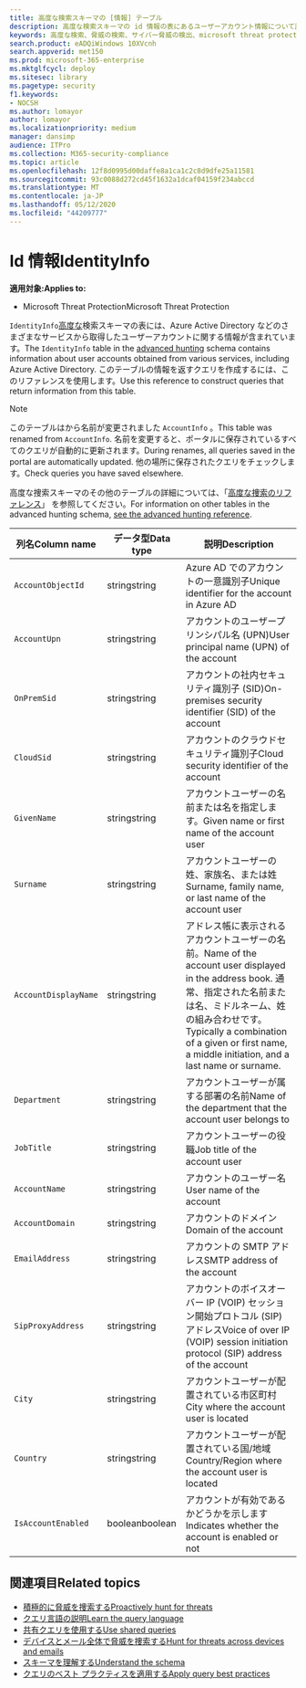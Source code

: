 ```yaml
---
title: 高度な検索スキーマの [情報] テーブル
description: 高度な検索スキーマの id 情報の表にあるユーザーアカウント情報について説明します。
keywords: 高度な検索、脅威の検索、サイバー脅威の検出、microsoft threat protection、microsoft 365、mtp、m365、search、query、テレメトリ、スキーマ参照、kusto、table、column、data type、description、AccountInfo、identity Info、account
search.product: eADQiWindows 10XVcnh
search.appverid: met150
ms.prod: microsoft-365-enterprise
ms.mktglfcycl: deploy
ms.sitesec: library
ms.pagetype: security
f1.keywords:
- NOCSH
ms.author: lomayor
author: lomayor
ms.localizationpriority: medium
manager: dansimp
audience: ITPro
ms.collection: M365-security-compliance
ms.topic: article
ms.openlocfilehash: 12f8d0995d00daffe8a1ca1c2c8d9dfe25a11581
ms.sourcegitcommit: 93c0088d272cd45f1632a1dcaf04159f234abccd
ms.translationtype: MT
ms.contentlocale: ja-JP
ms.lasthandoff: 05/12/2020
ms.locfileid: "44209777"
---
```

# <a name="identityinfo"></a><span data-ttu-id="14e14-104">Id 情報</span><span class="sxs-lookup"><span data-stu-id="14e14-104">IdentityInfo</span></span>

<span data-ttu-id="14e14-105">**適用対象:**</span><span class="sxs-lookup"><span data-stu-id="14e14-105">**Applies to:**</span></span>
- <span data-ttu-id="14e14-106">Microsoft Threat Protection</span><span class="sxs-lookup"><span data-stu-id="14e14-106">Microsoft Threat Protection</span></span>

<span data-ttu-id="14e14-107">`IdentityInfo`[高度な](advanced-hunting-overview.md)検索スキーマの表には、Azure Active Directory などのさまざまなサービスから取得したユーザーアカウントに関する情報が含まれています。</span><span class="sxs-lookup"><span data-stu-id="14e14-107">The `IdentityInfo` table in the [advanced hunting](advanced-hunting-overview.md) schema contains information about user accounts obtained from various services, including Azure Active Directory.</span></span> <span data-ttu-id="14e14-108">このテーブルの情報を返すクエリを作成するには、このリファレンスを使用します。</span><span class="sxs-lookup"><span data-stu-id="14e14-108">Use this reference to construct queries that return information from this table.</span></span>

>[!NOTE]
><span data-ttu-id="14e14-109">このテーブルはから名前が変更されました `AccountInfo` 。</span><span class="sxs-lookup"><span data-stu-id="14e14-109">This table was renamed from `AccountInfo`.</span></span> <span data-ttu-id="14e14-110">名前を変更すると、ポータルに保存されているすべてのクエリが自動的に更新されます。</span><span class="sxs-lookup"><span data-stu-id="14e14-110">During renames, all queries saved in the portal are automatically updated.</span></span> <span data-ttu-id="14e14-111">他の場所に保存されたクエリをチェックします。</span><span class="sxs-lookup"><span data-stu-id="14e14-111">Check queries you have saved elsewhere.</span></span>

<span data-ttu-id="14e14-112">高度な捜索スキーマのその他のテーブルの詳細については、「[高度な捜索のリファレンス](advanced-hunting-schema-tables.md)」 を参照してください。</span><span class="sxs-lookup"><span data-stu-id="14e14-112">For information on other tables in the advanced hunting schema, [see the advanced hunting reference](advanced-hunting-schema-tables.md).</span></span>

| <span data-ttu-id="14e14-113">列名</span><span class="sxs-lookup"><span data-stu-id="14e14-113">Column name</span></span> | <span data-ttu-id="14e14-114">データ型</span><span class="sxs-lookup"><span data-stu-id="14e14-114">Data type</span></span> | <span data-ttu-id="14e14-115">説明</span><span class="sxs-lookup"><span data-stu-id="14e14-115">Description</span></span> |
|-------------|-----------|-------------|
| `AccountObjectId` | <span data-ttu-id="14e14-116">string</span><span class="sxs-lookup"><span data-stu-id="14e14-116">string</span></span> | <span data-ttu-id="14e14-117">Azure AD でのアカウントの一意識別子</span><span class="sxs-lookup"><span data-stu-id="14e14-117">Unique identifier for the account in Azure AD</span></span> |
| `AccountUpn` | <span data-ttu-id="14e14-118">string</span><span class="sxs-lookup"><span data-stu-id="14e14-118">string</span></span> | <span data-ttu-id="14e14-119">アカウントのユーザープリンシパル名 (UPN)</span><span class="sxs-lookup"><span data-stu-id="14e14-119">User principal name (UPN) of the account</span></span> |
| `OnPremSid` | <span data-ttu-id="14e14-120">string</span><span class="sxs-lookup"><span data-stu-id="14e14-120">string</span></span> | <span data-ttu-id="14e14-121">アカウントの社内セキュリティ識別子 (SID)</span><span class="sxs-lookup"><span data-stu-id="14e14-121">On-premises security identifier (SID) of the account</span></span> |
| `CloudSid` | <span data-ttu-id="14e14-122">string</span><span class="sxs-lookup"><span data-stu-id="14e14-122">string</span></span> | <span data-ttu-id="14e14-123">アカウントのクラウドセキュリティ識別子</span><span class="sxs-lookup"><span data-stu-id="14e14-123">Cloud security identifier of the account</span></span> |
| `GivenName` | <span data-ttu-id="14e14-124">string</span><span class="sxs-lookup"><span data-stu-id="14e14-124">string</span></span> | <span data-ttu-id="14e14-125">アカウントユーザーの名前または名を指定します。</span><span class="sxs-lookup"><span data-stu-id="14e14-125">Given name or first name of the account user</span></span> |
| `Surname` | <span data-ttu-id="14e14-126">string</span><span class="sxs-lookup"><span data-stu-id="14e14-126">string</span></span> | <span data-ttu-id="14e14-127">アカウントユーザーの姓、家族名、または姓</span><span class="sxs-lookup"><span data-stu-id="14e14-127">Surname, family name, or last name of the account user</span></span> |
| `AccountDisplayName` | <span data-ttu-id="14e14-128">string</span><span class="sxs-lookup"><span data-stu-id="14e14-128">string</span></span> | <span data-ttu-id="14e14-129">アドレス帳に表示されるアカウントユーザーの名前。</span><span class="sxs-lookup"><span data-stu-id="14e14-129">Name of the account user displayed in the address book.</span></span> <span data-ttu-id="14e14-130">通常、指定された名前または名、ミドルネーム、姓の組み合わせです。</span><span class="sxs-lookup"><span data-stu-id="14e14-130">Typically a combination of a given or first name, a middle initiation, and a last name or surname.</span></span> |
| `Department` | <span data-ttu-id="14e14-131">string</span><span class="sxs-lookup"><span data-stu-id="14e14-131">string</span></span> | <span data-ttu-id="14e14-132">アカウントユーザーが属する部署の名前</span><span class="sxs-lookup"><span data-stu-id="14e14-132">Name of the department that the account user belongs to</span></span> |
| `JobTitle` | <span data-ttu-id="14e14-133">string</span><span class="sxs-lookup"><span data-stu-id="14e14-133">string</span></span> | <span data-ttu-id="14e14-134">アカウントユーザーの役職</span><span class="sxs-lookup"><span data-stu-id="14e14-134">Job title of the account user</span></span> |
| `AccountName` | <span data-ttu-id="14e14-135">string</span><span class="sxs-lookup"><span data-stu-id="14e14-135">string</span></span> | <span data-ttu-id="14e14-136">アカウントのユーザー名</span><span class="sxs-lookup"><span data-stu-id="14e14-136">User name of the account</span></span> |
| `AccountDomain` | <span data-ttu-id="14e14-137">string</span><span class="sxs-lookup"><span data-stu-id="14e14-137">string</span></span> | <span data-ttu-id="14e14-138">アカウントのドメイン</span><span class="sxs-lookup"><span data-stu-id="14e14-138">Domain of the account</span></span> |
| `EmailAddress` | <span data-ttu-id="14e14-139">string</span><span class="sxs-lookup"><span data-stu-id="14e14-139">string</span></span> | <span data-ttu-id="14e14-140">アカウントの SMTP アドレス</span><span class="sxs-lookup"><span data-stu-id="14e14-140">SMTP address of the account</span></span> |
| `SipProxyAddress` | <span data-ttu-id="14e14-141">string</span><span class="sxs-lookup"><span data-stu-id="14e14-141">string</span></span> | <span data-ttu-id="14e14-142">アカウントのボイスオーバー IP (VOIP) セッション開始プロトコル (SIP) アドレス</span><span class="sxs-lookup"><span data-stu-id="14e14-142">Voice of over IP (VOIP) session initiation protocol (SIP) address of the account</span></span> |
| `City` | <span data-ttu-id="14e14-143">string</span><span class="sxs-lookup"><span data-stu-id="14e14-143">string</span></span> | <span data-ttu-id="14e14-144">アカウントユーザーが配置されている市区町村</span><span class="sxs-lookup"><span data-stu-id="14e14-144">City where the account user is located</span></span> |
| `Country` | <span data-ttu-id="14e14-145">string</span><span class="sxs-lookup"><span data-stu-id="14e14-145">string</span></span> | <span data-ttu-id="14e14-146">アカウントユーザーが配置されている国/地域</span><span class="sxs-lookup"><span data-stu-id="14e14-146">Country/Region where the account user is located</span></span> |
| `IsAccountEnabled` | <span data-ttu-id="14e14-147">boolean</span><span class="sxs-lookup"><span data-stu-id="14e14-147">boolean</span></span> | <span data-ttu-id="14e14-148">アカウントが有効であるかどうかを示します</span><span class="sxs-lookup"><span data-stu-id="14e14-148">Indicates whether the account is enabled or not</span></span> |

## <a name="related-topics"></a><span data-ttu-id="14e14-149">関連項目</span><span class="sxs-lookup"><span data-stu-id="14e14-149">Related topics</span></span>
- [<span data-ttu-id="14e14-150">積極的に脅威を捜索する</span><span class="sxs-lookup"><span data-stu-id="14e14-150">Proactively hunt for threats</span></span>](advanced-hunting-overview.md)
- [<span data-ttu-id="14e14-151">クエリ言語の説明</span><span class="sxs-lookup"><span data-stu-id="14e14-151">Learn the query language</span></span>](advanced-hunting-query-language.md)
- [<span data-ttu-id="14e14-152">共有クエリを使用する</span><span class="sxs-lookup"><span data-stu-id="14e14-152">Use shared queries</span></span>](advanced-hunting-shared-queries.md)
- [<span data-ttu-id="14e14-153">デバイスとメール全体で脅威を捜索する</span><span class="sxs-lookup"><span data-stu-id="14e14-153">Hunt for threats across devices and emails</span></span>](advanced-hunting-query-emails-devices.md)
- [<span data-ttu-id="14e14-154">スキーマを理解する</span><span class="sxs-lookup"><span data-stu-id="14e14-154">Understand the schema</span></span>](advanced-hunting-schema-tables.md)
- [<span data-ttu-id="14e14-155">クエリのベスト プラクティスを適用する</span><span class="sxs-lookup"><span data-stu-id="14e14-155">Apply query best practices</span></span>](advanced-hunting-best-practices.md)
